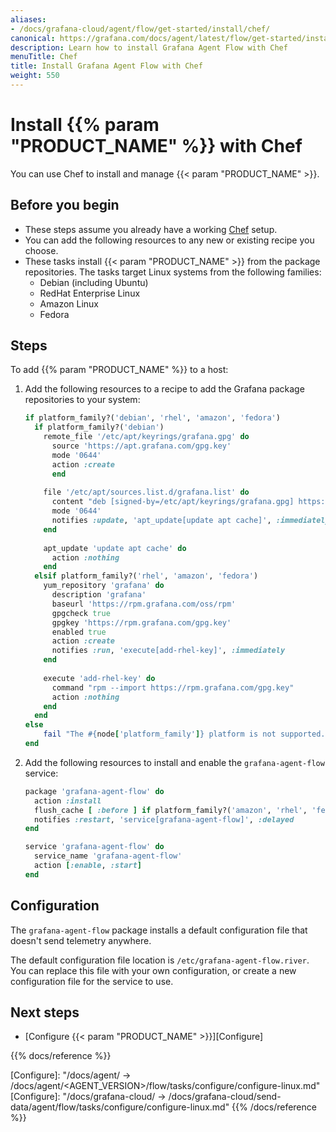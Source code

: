 ```yaml
---
aliases:
- /docs/grafana-cloud/agent/flow/get-started/install/chef/
canonical: https://grafana.com/docs/agent/latest/flow/get-started/install/chef/
description: Learn how to install Grafana Agent Flow with Chef
menuTitle: Chef
title: Install Grafana Agent Flow with Chef
weight: 550
---
```


# Install {{% param "PRODUCT_NAME" %}} with Chef

You can use Chef to install and manage {{< param "PRODUCT_NAME" >}}.

## Before you begin

- These steps assume you already have a working [Chef](https://www.chef.io/products/chef-infrastructure-management/) setup.
- You can add the following resources to any new or existing recipe you choose.
- These tasks install {{< param "PRODUCT_NAME" >}} from the package repositories. The tasks target Linux systems from the following families:
  - Debian (including Ubuntu)
  - RedHat Enterprise Linux
  - Amazon Linux
  - Fedora

## Steps

To add {{% param "PRODUCT_NAME" %}} to a host:

1. Add the following resources to a recipe to add the Grafana package repositories to your system:
    ```ruby
    if platform_family?('debian', 'rhel', 'amazon', 'fedora')
      if platform_family?('debian')
        remote_file '/etc/apt/keyrings/grafana.gpg' do
          source 'https://apt.grafana.com/gpg.key'
          mode '0644'
          action :create
          end
          
        file '/etc/apt/sources.list.d/grafana.list' do
          content "deb [signed-by=/etc/apt/keyrings/grafana.gpg] https://apt.grafana.com/ stable main"
          mode '0644'
          notifies :update, 'apt_update[update apt cache]', :immediately
        end
          
        apt_update 'update apt cache' do
          action :nothing
        end
      elsif platform_family?('rhel', 'amazon', 'fedora')
        yum_repository 'grafana' do
          description 'grafana'
          baseurl 'https://rpm.grafana.com/oss/rpm'
          gpgcheck true
          gpgkey 'https://rpm.grafana.com/gpg.key'
          enabled true
          action :create
          notifies :run, 'execute[add-rhel-key]', :immediately
        end
        
        execute 'add-rhel-key' do
          command "rpm --import https://rpm.grafana.com/gpg.key"
          action :nothing
        end
      end
    else
        fail "The #{node['platform_family']} platform is not supported."
    end
    ```
1. Add the following resources to install and enable the `grafana-agent-flow` service:
    ```ruby
    package 'grafana-agent-flow' do
      action :install
      flush_cache [ :before ] if platform_family?('amazon', 'rhel', 'fedora')
      notifies :restart, 'service[grafana-agent-flow]', :delayed
    end

    service 'grafana-agent-flow' do
      service_name 'grafana-agent-flow'
      action [:enable, :start]
    end  
    ```

## Configuration

The `grafana-agent-flow` package installs a default configuration file that doesn't send telemetry anywhere.

The default configuration file location is `/etc/grafana-agent-flow.river`. You can replace this file with your own configuration, or create a new configuration file for the service to use. 

## Next steps

- [Configure {{< param "PRODUCT_NAME" >}}][Configure]

{{% docs/reference %}}

[Configure]: "/docs/agent/ -> /docs/agent/<AGENT_VERSION>/flow/tasks/configure/configure-linux.md"
[Configure]: "/docs/grafana-cloud/ -> /docs/grafana-cloud/send-data/agent/flow/tasks/configure/configure-linux.md"
{{% /docs/reference %}}